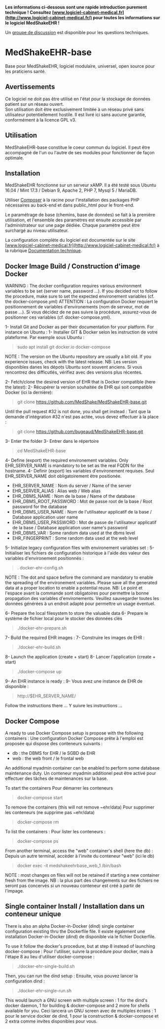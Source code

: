 **Les informations ci-dessous sont une rapide introduction purement technique !
Consultez [www.logiciel-cabinet-medical.fr](http://www.logiciel-cabinet-medical.fr/) pour toutes les informations sur le logiciel MedShakeEHR !**

Un [groupe de discussion](https://groups.google.com/forum/#!forum/medshakeehr) est disponible pour les questions techniques.

# MedShakeEHR-base
Base pour MedShakeEHR, logiciel modulaire, universel, open source pour les praticiens santé.

## Avertissements
Ce logiciel ne doit pas être utilisé en l'état pour la stockage de données patient sur un réseau ouvert.  
Son utilisation doit être exclusivement limitée à un réseau privé sans utilisateur potentiellement hostile.
Il est livré ici sans aucune garantie, conformément à la licence GPL v3.

## Utilisation
MedShakeEHR-base constitue le coeur commun du logiciel. Il peut être accompagné de l'un ou l'autre de ses modules pour fonctionner de façon optimale.

## Installation
MedShakeEHR fonctionne sur un serveur xAMP. Il a été testé sous Ubuntu 16.04 / Mint 17.3 / Debian 9, Apache 2, PHP 7, Mysql 5 / MariaDB.

Utiliser [Composer](https://getcomposer.org/download/) à la racine pour l'installation des packages PHP nécessaires au back-end et dans public_html pour le front-end.

Le paramétrage de base (chemins, base de données) se fait à la première utilisation, et l'ensemble des paramètres est ensuite accessible par l'administrateur sur une page dédiée.
Chaque paramètre peut être surchargé au niveau utilisateur.  

La configuration complète du logiciel est documentée sur le site [www.logiciel-cabinet-medical.fr](http://www.logiciel-cabinet-medical.fr/) à la rubrique [Documentation technique](http://www.logiciel-cabinet-medical.fr/documentation-technique/).

## Docker Image Build / Construction d'image Docker

WARNING : The docker configuration requires various environment variables to be set (server name, password ...). If you decided not to follow the procedure, make sure to set the expected environement variables (cf. the docker-compose.yml)
ATTENTION : La configuration Docker requiert le positionnement de variables d'environements (nom de serveur, mot de passe ...). Si vous décidez de ne pas suivre la procédure, assurez-vous de positionner ces variables (cf. docker-compose.yml).

1- Install Git and Docker as per their documentation for your platform. For instance on Ubuntu :
1- Installer GIT & Docker selon les instruction de votre plateforme. Par exemple sous Ubuntu :

>sudo apt install git docker.io docker-compose

NOTE : The version on the Ubuntu repository are usually a bit old. If you experience issues, check with the latest release.
NB: Les version disponibles danes les dépots Ubuntu sont souvent anciens. Si vous rencontrez des difficutlés, vérifiez avec des versions plus récentes.

2- Fetch/clone the desired version of EHR that is Docker compatible (here the latest):
2- Récupérer la version souhaitée de EHR qui soit compatible Docker (ici la dernière):

>git clone https://github.com/MedShake/MedShakeEHR-base.git

Until the pull request #32 is not done, you shall get instead :
Tant que la demande d'intégration #32 n'est pas actée, vous devez effectuer à la place :

>git clone https://github.com/bugeaud/MedShakeEHR-base.git

3- Enter the folder
3- Entrer dans le répertoire

>cd MedShakeEHR-base

4- Define (export) the required environement variables. Only EHR_SERVER_NAME is mandatory to be set as the real FQDN for the hostname.
4- Definir (export) les variables d'environement requises. Seul EHR_SERVER_NAME doit obligatoirement être positionée.

  - EHR_SERVER_NAME  : Nom du server / Name of the server
  - EHR_SERVER_ALIAS : Alias web / Web alias
  - EHR_DBMS_NAME : Nom de la base / Name of the database
  - EHR_DBMS_ROOT_PASSWORD : Mot de passe root de la base / Root password for the database
  - EHR_DBMS_USER_NAME :  Nom de l'utilisateur applicatif de la base / Database application user name
  - EHR_DBMS_USER_PASSWORD : Mot de passe de l'utilisateur applicatif de la base / Database application user name's password
  - EHR_DBMS_VAR : Some random data used at the dbms level
  - EHR_FINGERPRINT : Some random data used at the web level

5- Initialize legacy configuration files with environement variables set :
5- Initialiser les fichiers de configuration historique à l'aide des valeur des variables d'environement positionnés :

> . docker-ehr-config.sh

NOTE : The dot and space before the command are mandatory to enable the spreading of the environement variables. Please save all the generated data at a proper location to enable a potential reuse.
NB: Le point et l'espace avant la commande sont obligatoires pour permettre la bonne propagation des variables d'environements. Veuillez sauvegarder toutes les données générées à un endroit adapté pour permettre un usage éventuel.

6- Prepare the local filesystem to store the valuable data
6- Prepare le système de fichier local pour le stocker des données clés

> ./docker-ehr-prepare.sh

7- Build the required EHR images :
7- Construire les images de EHR :

> ./docker-ehr-build.sh

8- Launch the application (create + start)
8- Lancer l'application (create + start)

> ./docker-compose up

9- An EHR instance is ready :
9- Vous avez une instance de EHR de disponible :

>http://$EHR_SERVER_NAME/

Follow the instructions there ...
Y suivre les instructions ...

## Docker Compose

A ready to use Docker Compose setup is propose with the following containers :
Une configuration Docker Compose prête à l'emploi est proposée qui dispose des conteneurs suivants :
- db : the DBMS for EHR / le SGBD de EHR
- web : the web front / le frontal web

An additional myadmin container can be enabled to perform some database maintenance duty.
Un conteneur myadmin additionel peut être activé pour effectuer des tâches de maintenances sur la base.

To start the containers
Pour démarrer les conteneurs

> docker-compose start

To remove the containers (this will not remove ~ehr/data)
Pour supprimer les conteneurs (ne supprime pas ~ehr/data)

> docker-compose rm

To list the containers :
Pour lister les conteneurs :

> docker-compose ps

From another terminal, access the "web" container's shell (here the db) :
Depuis un autre terminal, accèder à l'invite du conteneur "web" (ici le db)

> docker exec -it medshakeehrbase_web_1 /bin/bash

NOTE : most changes on files  will not be retained if starting a new container fresh from the image.
NB : la plus part des changements sur des fichiers ne seront pas concervés si un nouveau conteneur est créé à partir de l'impage.

## Single container Install / Installation dans un conteneur unique

There is also an alpha Docker-in-Docker (dind) single container configuration existing thru the Dockerfile file.
Il existe également une installation Docker-in-Docker (dind) de disponible via le fichier Dockerfile.

To use it follow the docker's procedure, but at step 8 instead of launching docker-compose :
Pour l'utiliser, suivre la procédure pour docker, mais à l'étape 8 au lieu d'utiliser docker-compose :

> ./docker-ehr-single-build.sh

Then, you can run the dind setup :
Ensuite, vous pouvez lancer la configuration dind :

> ./docker-ehr-single-run.sh

This would launch a GNU screen with multiple screen : 1 for the dind's docker daemon, 1 for building  & docker-compose and 2 more for shells available for you.
Ceci lancera un GNU screen avec de multiples écrans : 1 pour le service docker de dind, 1 pour la construction & docker-compose et 2 extra comme invites disponibles pour vous.
